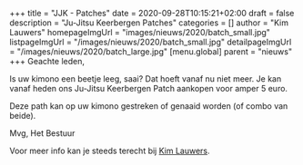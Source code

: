 +++
title = "JJK - Patches"
date = 2020-09-28T10:15:21+02:00
draft = false
description = "Ju-Jitsu Keerbergen Patches"
categories = []
author = "Kim Lauwers"
homepageImgUrl = "images/nieuws/2020/batch_small.jpg"
listpageImgUrl = "/images/nieuws/2020/batch_small.jpg"
detailpageImgUrl = "/images/nieuws/2020/batch_large.jpg"
[menu.global]
    parent = "nieuws"
+++
Geachte leden,

Is uw kimono een beetje leeg, saai? Dat hoeft vanaf nu niet meer.
Je kan vanaf heden ons Ju-Jitsu Keerbergen Patch aankopen voor amper 5 euro.

Deze path kan op uw kimono gestreken of genaaid worden (of combo van beide).


Mvg,
Het Bestuur

Voor meer info kan je steeds terecht bij [Kim Lauwers](https://www.jujitsukeerbergen.be/trainers/#Kim_Lauwers).       